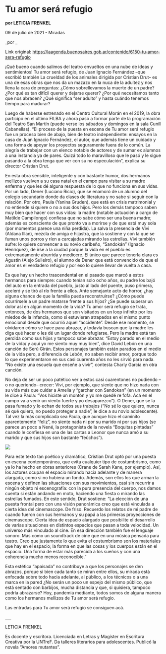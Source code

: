 # Tu amor será refugio

**por LETICIA FRENKEL**

09 de julio de 2021 - Miradas

_por _

Link original: https://laagenda.buenosaires.gob.ar/contenido/6150-tu-amor-sera-refugio



¡Qué bueno cuando salimos del teatro envueltos en una nube de ideas y sentimientos! Tu amor será refugio, de Juan Ignacio Fernández –que escribió también La crueldad de los animales dirigida por Cristian Drut– es una de esas obras que nos da un mazazo en la nuca de la adultez y nos llena la cara de preguntas: ¿Cómo sobrellevamos la muerte de un padre? ¿Por qué es tan difícil querer y dejarse querer? ¿Por qué necesitamos tanto que nos abracen? ¿Qué significa “ser adulto” y hasta cuándo tenemos tiempo para madurar?




Luego de haberse estrenado en el Centro Cultural Morán en el 2019, la obra participó en el último FILBA y ahora pasó a formar parte de la programación del Teatro San Martín (puede verse los sábados y domingos en la sala Cunill Cabanellas). “El proceso de la puesta en escena de Tu amor será refugio fue un proceso bien de abajo, bien de teatro independiente: ensayos en la casa de Juan Ignacio Fernández, el autor, que además tiene un cuidado y una forma de apoyar los proyectos seguramente fuera de lo común. La alegría de trabajar con un elenco notable de actores y de sumar ex alumnos a una instancia ya de pares. Quizá todo lo maravilloso que le pasó y le sigue pasando a la obra tenga que ver con su no especulación”, explica su director Cristian Drut.




En esta obra sensible, inteligente y con bastante humor, dos hermanos mellizos vuelven a su casa natal en el campo para visitar a su madre enferma y que les dé alguna respuesta de lo que no funciona en sus vidas. Por un lado, Dener (Luciano Ricio), que se enamoró de un alumno del colegio secundario donde da clases de literatura y no sabe si seguir con la relación. Por otro, Paula (Yanina Gruden), que está en crisis matrimonial y no entiende si quiere o no a sus dos hijos. Pero los demás tampoco saben muy bien qué hacer con sus vidas: la madre (notable actuación a cargo de Matilde Campilongo) confiesa que no sabe cómo ser una buena madre; además es consciente de que pronto va a morirse y de que está muy sola (por momentos parece una niña perdida). La salva la presencia de Vivi (Aldana Illan), mezcla de amiga e hijastra, que la sostiene y con la que se fuman unos porros y ríen a carcajadas mirando las estrellas. Vivi también sufre: lo quiere convencer a su novio caribeño, “Sandokán” (Ignacio Henríquez), de irse a la ciudad porque la vida en el pueblo es extremadamente aburrida y mediocre. El único que parece tenerla clara es Agustín (Alejo Sulleiro), el alumno de Dener que está convencido de que el amor es el verdadero refugio y por eso lo quiere llevar de vuelta a casa.




Es que hay un hecho trascendental en el pasado que marcó a estos hermanos para siempre: cuando tenían solo ocho años, su padre los bajó del auto en la entrada del pueblo, justo al lado del puente, puso primera, aceleró y se tiró al río frente a ellos. Ante semejante acto de horror, ¿hay alguna chance de que la familia pueda reconstruirse? ¿Cómo puede ocurrírsele a un padre matarse frente a sus hijos? ¿Se puede superar un dolor así en algún momento de la vida? Tu amor será refugio se trata, entonces, de dos hermanos que son visitados en un loop infinito por los miedos de la infancia, como si estuvieran atrapados en el mismo punto emocional desde que ocurrió aquel “accidente”. Desde ese momento, se olvidaron cómo se hace para abrazar, y todavía buscan que la madre les diga qué hacer o les dé un lugar donde refugiarse. Pero la madre está tan perdida como sus hijos y tampoco sabe abrazar. “Estoy parado en el medio de la vida/ y aquí yo me siento muy muy bien”, dice David Lebón en una canción de Serú Girán. Estos personajes también están parados en el medio de la vida pero, a diferencia de Lebón, no saben recibir amor, porque todo lo que experimentaron en sus casi cuarenta años no les sirvió para nada. “No existe una escuela que enseñe a vivir”, contesta Charly García en otra canción.




No deja de ser un poco patético ver a estos casi cuarentones no pudiendo –o no queriendo– crecer: Vivi, por ejemplo, que siente que no hizo nada con su vida más que cuidar a Amelia y “garchar con Sandokan” (en un momento le dice a Paula: “Vos hiciste un montón y yo me quedé re fofa. Acá en el campo va a venir un viento fuerte y yo desaparezco”). O Dener, que se la pasa fumado y lo echan de todos sus trabajos (“No sé lo que quiero, nunca sé qué quiero, no puedo proteger a nadie”, le dice a su novio adolescente). Tal vez la más complicada sea Paula, que aunque hizo el caminito aparentemente “feliz”, no siente nada ni por su marido ni por sus hijos (se parece un poco a Nené, la protagonista de la novela “Boquitas pintadas” cuando le confiesa en una de las cartas a Leonor que nunca amó a su marido y que sus hijos son bastante “feúchos”).




![](https://cdn.feater.me/files/images/55915/4c5213f6-b974-4a1a-8136-21b5ec50fcbc.jpeg)




Para este texto tan poético y dramático, Cristian Drut optó por una puesta en escena contemporánea, que evita cualquier tipo de costumbrismo, como ya lo ha hecho en obras anteriores (Crane de Sarah Kane, por ejemplo). Así, los actores ocupan el espacio mirando hacia adelante y de manera alargada, como si no hubiera un fondo. Además, son ellos los que arman la escena y definen las situaciones con sus movimientos, casi sin recurrir a ningún objeto ni escenografía: con la pura presencia del cuerpo, nos damos cuenta si están andando en moto, haciendo una fiesta o mirando las estrellas fumados. En este sentido, Drut sostiene: “La elección de una puesta frontal pero con una visión panorámica creo que está vinculada a cierta idea del cinemascope. De friso. Recuerdo los relatos de mi padre de cuando fueron con sus hermanos y su papá a las primeras proyecciones de cinemascope. Cierta idea de espacio alargado que posibilite el desarrollo de varias situaciones en distintos espacios que pasan a toda velocidad. Un universo más vinculado al cine. En esa dirección también fue el lenguaje sonoro. Más como un soundtrack de cine que en una música pensada para teatro. Creo que justamente lo que evita el costumbrismo son los materiales que hay en el espacio; la forma en que las cosas y los cuerpos están en el espacio. Una forma de estar más parecida a los sueños y con una coherencia mucho menos reconocible.”




Esta estética “apaisada” no contribuye a que los personajes se den abrazos, porque si bien cada tanto se miran entre ellos, su mirada está enfocada sobre todo hacia adelante, al público, a los técnicos o a una marca en la pared ¿No serán un poco un espejo del mismo público, que está sentado con barbijos, mucha distancia y que, si quisiera, tampoco podría abrazarse? Hoy, pandemia mediante, todos somos de alguna manera como los hermanos mellizos de Tu amor será refugio.




Las entradas para Tu amor será refugio se consiguen acá.




\_\_\_




LETICIA FRENKEL




Es docente y escritora. Licenciada en Letras y Magíster en Escritura Creativa por la UNTreF. Da talleres literarios para adolescentes. Publicó la novela “Amores mutantes”.



